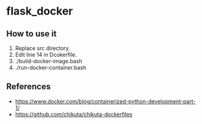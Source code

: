# flask_docker

## How to use it

1. Replace src directory.
2. Edit line 14 in Dcokerfile.
3. ./build-docker-image.bash
4. ./run-docker-container.bash

## References

- https://www.docker.com/blog/containerized-python-development-part-1/
- https://github.com/chikuta/chikuta-dockerfiles